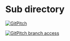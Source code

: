 # Sub directory

[![GitPitch](https://gitpitch.com/assets/badge.svg)](https://gitpitch.com/officel/aboutme/master?grs=github&t=moon&p=subdir/subsubdir)


[![GitPitch branch access](https://gitpitch.com/assets/badge.svg)](https://gitpitch.com/officel/aboutme/feature~subsubdir?grs=github&t=moon&p=subdir/subsubdir)

